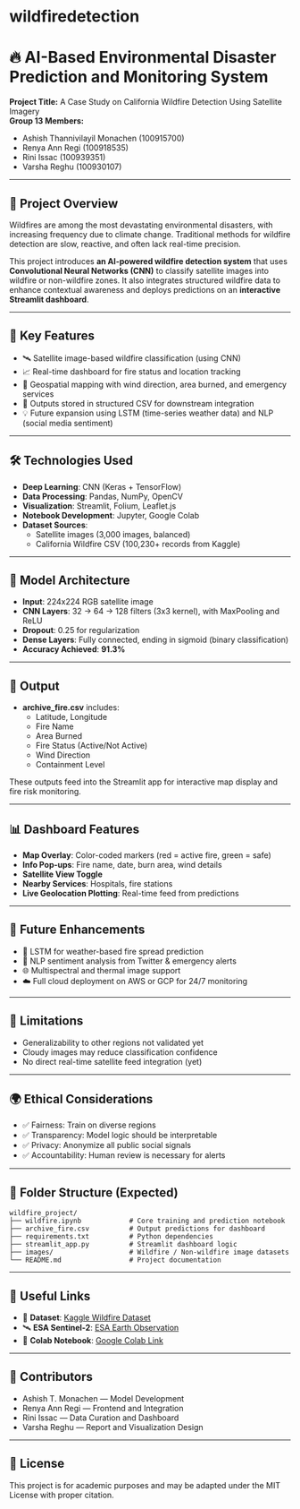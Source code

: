 # wildfiredetection

# 🔥 AI-Based Environmental Disaster Prediction and Monitoring System

**Project Title:** A Case Study on California Wildfire Detection Using Satellite Imagery  
**Group 13 Members:**
- Ashish Thannivilayil Monachen (100915700)
- Renya Ann Regi (100918535)
- Rini Issac (100939351)
- Varsha Reghu (100930107)

---

## 📌 Project Overview

Wildfires are among the most devastating environmental disasters, with increasing frequency due to climate change. Traditional methods for wildfire detection are slow, reactive, and often lack real-time precision.

This project introduces **an AI-powered wildfire detection system** that uses **Convolutional Neural Networks (CNN)** to classify satellite images into wildfire or non-wildfire zones. It also integrates structured wildfire data to enhance contextual awareness and deploys predictions on an **interactive Streamlit dashboard**.

---

## 🎯 Key Features

- 🛰️ Satellite image-based wildfire classification (using CNN)
- 📈 Real-time dashboard for fire status and location tracking
- 📍 Geospatial mapping with wind direction, area burned, and emergency services
- 📁 Outputs stored in structured CSV for downstream integration
- 💡 Future expansion using LSTM (time-series weather data) and NLP (social media sentiment)

---

## 🛠 Technologies Used

- **Deep Learning**: CNN (Keras + TensorFlow)
- **Data Processing**: Pandas, NumPy, OpenCV
- **Visualization**: Streamlit, Folium, Leaflet.js
- **Notebook Development**: Jupyter, Google Colab
- **Dataset Sources**:
  - Satellite images (3,000 images, balanced)
  - California Wildfire CSV (100,230+ records from Kaggle)

---

## 🧪 Model Architecture

- **Input**: 224x224 RGB satellite image
- **CNN Layers**: 32 → 64 → 128 filters (3x3 kernel), with MaxPooling and ReLU
- **Dropout**: 0.25 for regularization
- **Dense Layers**: Fully connected, ending in sigmoid (binary classification)
- **Accuracy Achieved**: **91.3%**

---

## 🧾 Output

- **archive_fire.csv** includes:
  - Latitude, Longitude
  - Fire Name
  - Area Burned
  - Fire Status (Active/Not Active)
  - Wind Direction
  - Containment Level

These outputs feed into the Streamlit app for interactive map display and fire risk monitoring.

---

## 📊 Dashboard Features

- **Map Overlay**: Color-coded markers (red = active fire, green = safe)
- **Info Pop-ups**: Fire name, date, burn area, wind details
- **Satellite View Toggle**
- **Nearby Services**: Hospitals, fire stations
- **Live Geolocation Plotting**: Real-time feed from predictions

---

## 🧠 Future Enhancements

- 🔄 LSTM for weather-based fire spread prediction
- 💬 NLP sentiment analysis from Twitter & emergency alerts
- 🌐 Multispectral and thermal image support
- ☁️ Full cloud deployment on AWS or GCP for 24/7 monitoring

---

## 📌 Limitations

- Generalizability to other regions not validated yet
- Cloudy images may reduce classification confidence
- No direct real-time satellite feed integration (yet)

---

## 🌍 Ethical Considerations

- ✅ Fairness: Train on diverse regions
- ✅ Transparency: Model logic should be interpretable
- ✅ Privacy: Anonymize all public social signals
- ✅ Accountability: Human review is necessary for alerts

---

## 📂 Folder Structure (Expected)

```
wildfire_project/
├── wildfire.ipynb            # Core training and prediction notebook
├── archive_fire.csv          # Output predictions for dashboard
├── requirements.txt          # Python dependencies
├── streamlit_app.py          # Streamlit dashboard logic
├── images/                   # Wildfire / Non-wildfire image datasets
└── README.md                 # Project documentation
```

---

## 🔗 Useful Links

- 📁 **Dataset**: [Kaggle Wildfire Dataset](https://www.kaggle.com/datasets/vijayveersingh/the-california-wildfire-data)  
- 🛰️ **ESA Sentinel-2**: [ESA Earth Observation](https://www.esa.int/Applications/Observing_the_Earth/Copernicus/Sentinel-2)  
- 🚀 **Colab Notebook**: [Google Colab Link](https://colab.research.google.com/drive/1rtT7iq6w4GTAnJo44dRJIEMVtVBoyjhv#scrollTo=Z13-QMTLeZdD)

---

## 👥 Contributors

- Ashish T. Monachen — Model Development
- Renya Ann Regi — Frontend and Integration
- Rini Issac — Data Curation and Dashboard
- Varsha Reghu — Report and Visualization Design

---

## 📃 License

This project is for academic purposes and may be adapted under the MIT License with proper citation.

